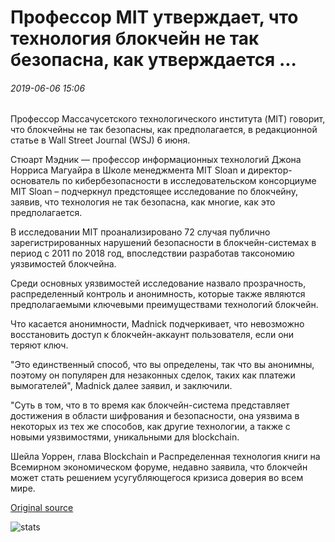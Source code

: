 # Профессор MIT утверждает, что технология блокчейн не так безопасна, как утверждается ...

###### 2019-06-06 15:06

Профессор Массачусетского технологического института (MIT) говорит, что блокчейны не так безопасны, как предполагается, в редакционной статье в Wall Street Journal (WSJ) 6 июня.

Стюарт Мэдник — профессор информационных технологий Джона Норриса Магуайра в Школе менеджмента MIT Sloan и директор-основатель по кибербезопасности в исследовательском консорциуме MIT Sloan – подчеркнул предстоящее исследование по блокчейну, заявив, что технология не так безопасна, как многие, как это предполагается.

В исследовании MIT проанализировано 72 случая публично зарегистрированных нарушений безопасности в блокчейн-системах в период с 2011 по 2018 год, впоследствии разработав таксономию уязвимостей блокчейна.

Среди основных уязвимостей исследование назвало прозрачность, распределенный контроль и анонимность, которые также являются предполагаемыми ключевыми преимуществами технологий блокчейн.

Что касается анонимности, Madnick подчеркивает, что невозможно восстановить доступ к блокчейн-аккаунт пользователя, если они теряют ключ.

"Это единственный способ, что вы определены, так что вы анонимны, поэтому он популярен для незаконных сделок, таких как платежи вымогателей", Madnick далее заявил, и заключили.

"Суть в том, что в то время как блокчейн-система представляет достижения в области шифрования и безопасности, она уязвима в некоторых из тех же способов, как другие технологии, а также с новыми уязвимостями, уникальными для blockchain.

Шейла Уоррен, глава Blockchain и Распределенная технология книги на Всемирном экономическом форуме, недавно заявила, что блокчейн может стать решением усугубляющегося кризиса доверия во всем мире.

[Original source](https://cointelegraph.com/news/mit-professor-claims-blockchain-technology-is-not-as-secure-as-claimed)

![stats](https://c.statcounter.com/11760860/0/a89fa40b/1/ "stats")
